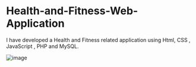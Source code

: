 # Health-and-Fitness-Web-Application
I have developed a Health and Fitness related application using Html, CSS , JavaScript , PHP and MySQL.

![image](https://github.com/Ashvini8879/Health-and-Fitness-Web-Application/assets/170402064/dfffcaa2-cb6a-4e97-8c94-26db79c75018)

